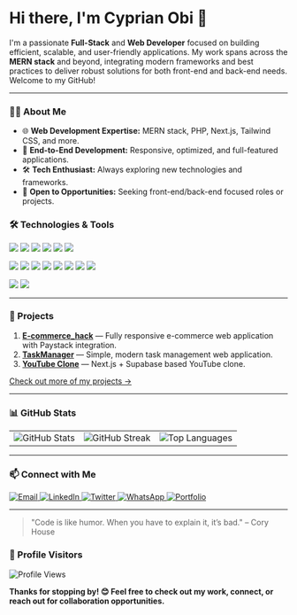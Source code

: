 <h1>Hi there, I'm Cyprian Obi 👋</h1>

<p>
I'm a passionate <strong>Full-Stack</strong> and <strong>Web Developer</strong> focused on building efficient, scalable, and user-friendly applications. My work spans across the <strong>MERN stack</strong> and beyond, integrating modern frameworks and best practices to deliver robust solutions for both front-end and back-end needs. Welcome to my GitHub!
</p>

<hr />

<h3>👨‍💻 About Me</h3>
<ul>
  <li>🌐 <strong>Web Development Expertise:</strong> MERN stack, PHP, Next.js, Tailwind CSS, and more.</li>
  <li>🚀 <strong>End-to-End Development:</strong> Responsive, optimized, and full-featured applications.</li>
  <li>🛠️ <strong>Tech Enthusiast:</strong> Always exploring new technologies and frameworks.</li>
  <li>💼 <strong>Open to Opportunities:</strong> Seeking front-end/back-end focused roles or projects.</li>
</ul>

<h3>🛠️ Technologies & Tools</h3>

<!-- Frontend -->
<p>
  <img src="https://img.shields.io/badge/JavaScript-F7DF1E?logo=javascript&logoColor=black&style=flat-square" />
  <img src="https://img.shields.io/badge/React-61DAFB?logo=react&logoColor=white&style=flat-square" />
  <img src="https://img.shields.io/badge/Next.js-000000?logo=next.js&logoColor=white&style=flat-square" />
  <img src="https://img.shields.io/badge/Tailwind_CSS-38B2AC?logo=tailwind-css&logoColor=white&style=flat-square" />
  <img src="https://img.shields.io/badge/shadcn/ui-000000?logo=vercel&logoColor=white&style=flat-square" />
  <img src="https://img.shields.io/badge/Framer_Motion-EF008F?logo=framer&logoColor=white&style=flat-square" />
</p>

<!-- Backend -->
<p>
  <img src="https://img.shields.io/badge/Node.js-339933?logo=node.js&logoColor=white&style=flat-square" />
  <img src="https://img.shields.io/badge/Express-000000?logo=express&logoColor=white&style=flat-square" />
  <img src="https://img.shields.io/badge/MongoDB-47A248?logo=mongodb&logoColor=white&style=flat-square" />
  <img src="https://img.shields.io/badge/PostgreSQL-4169E1?logo=postgresql&logoColor=white&style=flat-square" />
  <img src="https://img.shields.io/badge/Supabase-3ECF8E?logo=supabase&logoColor=black&style=flat-square" />
  <img src="https://img.shields.io/badge/PHP-777BB4?logo=php&logoColor=white&style=flat-square" />
  <img src="https://img.shields.io/badge/Firebase-FFCA28?logo=firebase&logoColor=black&style=flat-square" />
  <img src="https://img.shields.io/badge/GraphQL-E10098?logo=graphql&logoColor=white&style=flat-square" />
</p>

<!-- DevOps & Tools -->
<p>
  <img src="https://img.shields.io/badge/Git-F05032?logo=git&logoColor=white&style=flat-square" />
  <img src="https://img.shields.io/badge/Docker-2496ED?logo=docker&logoColor=white&style=flat-square" />
</p>

<hr />

<h3>🌟 Projects</h3>
<ol>
  <li><strong><a href="https://github.com/obinesto/E-commerce_hack">E-commerce_hack</a></strong> — Fully responsive e-commerce web application with Paystack integration.</li>
  <li><strong><a href="https://github.com/obinesto/taskManager">TaskManager</a></strong> — Simple, modern task management web application.</li>
  <li><strong><a href="https://github.com/obinesto/youtube-clone">YouTube Clone</a></strong> — Next.js + Supabase based YouTube clone.</li>
</ol>
<p><a href="https://github.com/obinesto?tab=repositories">Check out more of my projects →</a></p>

<hr />

<h3>📊 GitHub Stats</h3>

<table>
  <tr>
    <td><img src="https://github-readme-stats.vercel.app/api?username=obinesto&show_icons=true&theme=vue-dark" alt="GitHub Stats" /></td>
    <td><img src="https://github-readme-streak-stats.herokuapp.com/?user=obinesto&theme=vue-dark&hide_border=true" alt="GitHub Streak" /></td>
    <td><img src="https://github-readme-stats.vercel.app/api/top-langs/?username=obinesto&layout=compact&theme=vue-dark" alt="Top Languages" /></td>
  </tr>
</table>

<hr />

<h3>📫 Connect with Me</h3>

<p align="left">
  <a href="mailto:obicyprian180@gmail.com">
    <img src="https://img.shields.io/badge/Gmail-D14836?style=flat-square&logo=gmail&logoColor=white" alt="Email" />
  </a>
  <a href="https://www.linkedin.com/in/cyprian-obi-6306b4/" target="_blank">
    <img src="https://img.shields.io/badge/LinkedIn-0077B5?style=flat-square&logo=linkedin&logoColor=white" alt="LinkedIn" />
  </a>
  <a href="https://twitter.com/obinesto" target="_blank">
    <img src="https://img.shields.io/badge/Twitter-1DA1F2?style=flat-square&logo=twitter&logoColor=white" alt="Twitter" />
  </a>
  <a href="https://wa.me/2348102992504" target="_blank">
    <img src="https://img.shields.io/badge/WhatsApp-25D366?style=flat-square&logo=whatsapp&logoColor=white" alt="WhatsApp" />
  </a>
  <a href="https://cyprianobi.vercel.app/" target="_blank">
    <img src="https://img.shields.io/badge/Portfolio-000000?style=flat-square&logo=vercel&logoColor=white" alt="Portfolio" />
  </a>
</p>

<hr />

<blockquote>
  "Code is like humor. When you have to explain it, it’s bad." – Cory House
</blockquote>

<h3>🌟 Profile Visitors</h3>
<p>
  <img src="https://komarev.com/ghpvc/?username=obinesto&label=Profile%20Views&color=0e75b6&style=flat" alt="Profile Views" />
</p>

<p><strong>Thanks for stopping by! 😊 Feel free to check out my work, connect, or reach out for collaboration opportunities.</strong></p>
